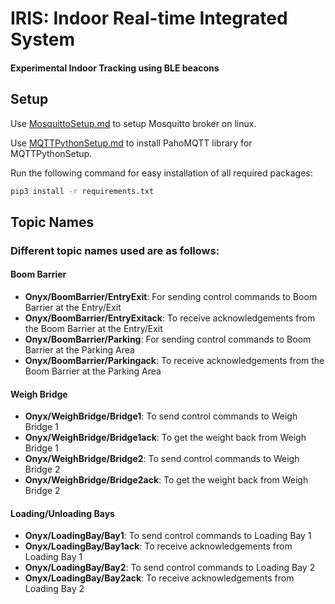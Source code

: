 # IRIS: Indoor Real-time Integrated System
 #### Experimental Indoor Tracking using BLE beacons

## Setup

Use [MosquittoSetup.md](https://github.com/aj-ames/IRIS-BLETracking/blob/master/MQTTPythonSetup.md) to setup Mosquitto broker on linux.

Use [MQTTPythonSetup.md](https://github.com/aj-ames/IRIS-BLETracking/blob/master/MQTTPythonSetup.md) to install PahoMQTT library for MQTTPythonSetup.

Run the following command for easy installation of all required packages:
```sh
pip3 install -r requirements.txt
```
## Topic Names
 
### Different topic names used are as follows:

#### Boom Barrier
-  **Onyx/BoomBarrier/EntryExit**: For sending control commands to Boom Barrier at the Entry/Exit
- **Onyx/BoomBarrier/EntryExitack**: To receive acknowledgements from the Boom Barrier at the Entry/Exit
- **Onyx/BoomBarrier/Parking**: For sending control commands to Boom Barrier at the Parking Area
- **Onyx/BoomBarrier/Parkingack**: To receive acknowledgements from the Boom Barrier at the Parking Area

#### Weigh Bridge
- **Onyx/WeighBridge/Bridge1**: To send control commands to Weigh Bridge 1
- **Onyx/WeighBridge/Bridge1ack**: To get the weight back from Weigh Bridge 1
- **Onyx/WeighBridge/Bridge2**: To send control commands to Weigh Bridge 2
- **Onyx/WeighBridge/Bridge2ack**: To get the weight back from Weigh Bridge 2

#### Loading/Unloading Bays
- **Onyx/LoadingBay/Bay1**: To send control commands to Loading Bay 1
- **Onyx/LoadingBay/Bay1ack**: To receive acknowledgements from Loading Bay 1
- **Onyx/LoadingBay/Bay2**: To send control commands to Loading Bay 2
- **Onyx/LoadingBay/Bay2ack**: To receive acknowledgements from Loading Bay 2